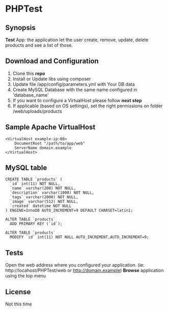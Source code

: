 # PHPTest

## Synopsis

**Test** App: the application let the user create, remove, update, delete products and see a list of those.

## Download and Configuration

1. Clone this **repo**
2. Install or Update libs using composer
3. Update file /app/config/parameters.yml with Your DB data
4. Create MySQL Database with the same name configured in 'database_name'
5. If you want to configure a VirtualHost please follow **next step**
6. If applicable (based on OS settings), set the right permissions on folder /web/uploads/products

## Sample Apache VirtualHost
```
<VirtualHost example-ip:80>
    DocumentRoot "/path/to/app/web"
    ServerName domain.example
</VirtualHost>
```

## MySQL table

```
CREATE TABLE `products` (
  `id` int(11) NOT NULL,
  `name` varchar(200) NOT NULL,
  `description` varchar(1000) NOT NULL,
  `tags` varchar(2000) NOT NULL,
  `image` varchar(512) NOT NULL,
  `created` datetime NOT NULL
) ENGINE=InnoDB AUTO_INCREMENT=9 DEFAULT CHARSET=latin1;

ALTER TABLE `products`
  ADD PRIMARY KEY (`id`);

ALTER TABLE `products`
  MODIFY `id` int(11) NOT NULL AUTO_INCREMENT,AUTO_INCREMENT=9;
```

## Tests

Open the web address where you configured your application. (ie: http://locahost/PHPTest/web or http://domain.example)
**Browse** application using the top menu

## License

Not this time